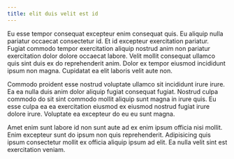 ```yaml
---
title: elit duis velit est id
---
```


Eu esse tempor consequat excepteur enim consequat quis. Eu aliquip nulla pariatur occaecat consectetur id. Et id excepteur exercitation pariatur. Fugiat commodo tempor exercitation aliquip nostrud anim non pariatur exercitation dolor dolore occaecat labore. Velit mollit consequat ullamco quis sint duis ex do reprehenderit anim. Dolor ex tempor eiusmod incididunt ipsum non magna. Cupidatat ea elit laboris velit aute non.

Commodo proident esse nostrud voluptate ullamco sit incididunt irure irure. Ea ea nulla duis anim dolor aliquip fugiat consequat fugiat. Nostrud culpa commodo do sit sint commodo mollit aliquip sunt magna in irure quis. Eu esse culpa ea ea exercitation eiusmod ex eiusmod nostrud fugiat irure dolore irure. Voluptate ea excepteur do eu eu sunt magna.

Amet enim sunt labore id non sunt aute ad ex enim ipsum officia nisi mollit. Enim excepteur sunt do ipsum non quis reprehenderit. Adipisicing quis ipsum consectetur mollit ex officia aliquip ipsum ad elit. Ea nulla velit sint est exercitation veniam.